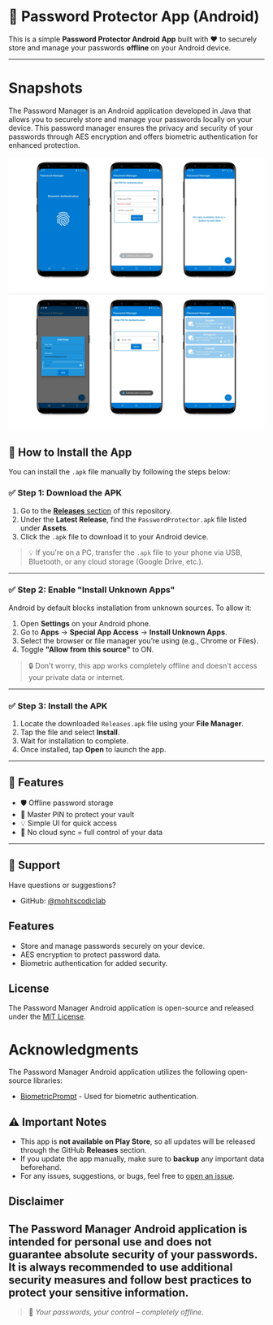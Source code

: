 
# 🔐 Password Protector App (Android)

This is a simple **Password Protector Android App** built with ❤️ to securely store and manage your passwords **offline** on your Android device.

---
# Snapshots

The Password Manager is an Android application developed in Java that allows you to securely store and manage your passwords locally on your device. This password manager ensures the privacy and security of your passwords through AES encryption and offers biometric authentication for enhanced protection.

<img src="img/img1.png"></br>
<img src="img/img2.png"></br>

## 📲 How to Install the App

You can install the `.apk` file manually by following the steps below:

### ✅ Step 1: Download the APK

1. Go to the [**Releases** section](https://github.com/Mohitscodiclab/Hackthon_Project/releases/tag/assets) of this repository.
2. Under the **Latest Release**, find the `PasswordProtector.apk` file listed under **Assets**.
3. Click the `.apk` file to download it to your Android device.

> 💡 If you're on a PC, transfer the `.apk` file to your phone via USB, Bluetooth, or any cloud storage (Google Drive, etc.).

---

### ✅ Step 2: Enable "Install Unknown Apps"

Android by default blocks installation from unknown sources. To allow it:

1. Open **Settings** on your Android phone.
2. Go to **Apps** → **Special App Access** → **Install Unknown Apps**.
3. Select the browser or file manager you’re using (e.g., Chrome or Files).
4. Toggle **"Allow from this source"** to ON.

> 🔒 Don't worry, this app works completely offline and doesn't access your private data or internet.

---

### ✅ Step 3: Install the APK

1. Locate the downloaded `Releases.apk` file using your **File Manager**.
2. Tap the file and select **Install**.
3. Wait for installation to complete.
4. Once installed, tap **Open** to launch the app.

---

## 🔐 Features

- 🛡️ Offline password storage
- 🔏 Master PIN to protect your vault
- 💡 Simple UI for quick access
- 🧠 No cloud sync = full control of your data

---
## 📧 Support

Have questions or suggestions?

- GitHub: [@mohitscodiclab](https://github.com/mohitscodiclab)


## Features
- Store and manage passwords securely on your device.
- AES encryption to protect password data.
- Biometric authentication for added security.

## License
The Password Manager Android application is open-source and released under the [MIT License](LICENSE).

# Acknowledgments

The Password Manager Android application utilizes the following open-source libraries:
- [BiometricPrompt](https://developer.android.com/reference/android/hardware/biometrics/BiometricPrompt) - Used for biometric authentication.

## ⚠️ Important Notes

- This app is **not available on Play Store**, so all updates will be released through the GitHub **Releases** section.
- If you update the app manually, make sure to **backup** any important data beforehand.
- For any issues, suggestions, or bugs, feel free to [open an issue](https://github.com/mohitscodiclab/your-repo-name/issues).

## Disclaimer

The Password Manager Android application is intended for personal use and does not guarantee absolute security of your passwords. It is always recommended to use additional security measures and follow best practices to protect your sensitive information.
---

> 🔐 _Your passwords, your control – completely offline._
